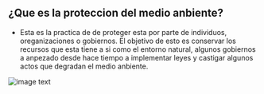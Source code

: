 ## ¿Que es la proteccion del medio anbiente?

- Esta es la practica de de proteger esta por parte de individuos, oreganizaciones o gobiernos. 
El objetivo de esto es conservar los recursos que esta tiene a si como el entorno natural,
algunos gobiernos a anpezado desde hace tiempo a implementar leyes y castigar algunos actos que degradan el medio anbiente.

![image text](https://envira.es/wp-content/uploads/1900/01/environment-2196690_640.jpg)
